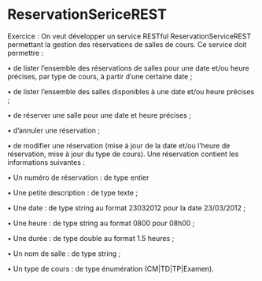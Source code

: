 ReservationSericeREST
=====================

Exercice : On veut développer un service RESTful ReservationServiceREST permettant la gestion des réservations de salles de cours. 
Ce service doit permettre : 

• de lister l’ensemble des réservations de salles pour une date et/ou heure précises, par type  de cours, à partir d’une certaine date ; 

• de lister l’ensemble des salles disponibles à une date et/ou heure précises ; 

• de réserver une salle pour une date et heure précises ; 

• d’annuler une réservation ; 

• de modifier une réservation (mise à jour de la date et/ou l’heure de réservation, mise à jour  du type de cours). Une réservation contient les informations suivantes : 

• Un numéro de réservation : de type entier 

• Une petite description : de type texte ;

• Une date : de type string au format 23032012 pour la date 23/03/2012 ; 

• Une heure : de type string au format 0800 pour 08h00 ; 

• Une durée : de type double au format 1.5 heures ; 

• Un nom de salle : de type string ; 

• Un type de cours : de type énumération (CM|TD|TP|Examen).
